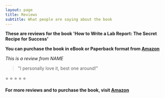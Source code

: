 ```yaml
---
layout: page
title: Reviews
subtitle: What people are saying about the book
---
```


**These are reviews for the book 'How to Write a Lab Report: The Secret Recipe for Success'**

**You can purchase the book in eBook or Paperback format from [Amazon](https://www.amazon.co.uk)**

*This is a review from NAME*
>"I personally love it, best one around!"

:star: :star: :star: :star: :star:


**For more reviews and to purchase the book, visit [Amazon](https://www.amazon.co.uk)**
